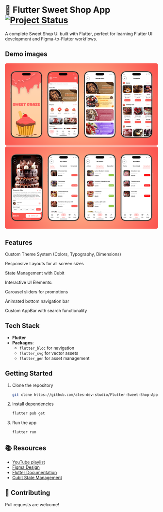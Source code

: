 # 🍰 Flutter Sweet Shop App [![Project Status](https://img.shields.io/badge/status-under%20development-orange.svg)]()

A complete Sweet Shop UI built with Flutter, perfect for learning Flutter UI development and Figma-to-Flutter workflows.

## Demo images

![Demo](https://raw.githubusercontent.com/ales-dev-studio/Flutter-Sweet-Shop-App-UI/refs/heads/main/assets/demos/demo-1.png)
![Demo](https://raw.githubusercontent.com/ales-dev-studio/Flutter-Sweet-Shop-App-UI/refs/heads/main/assets/demos/demo-2.png)

## Features
Custom Theme System (Colors, Typography, Dimensions)

Responsive Layouts for all screen sizes

State Management with Cubit

Interactive UI Elements:

  Carousel sliders for promotions
  
  Animated bottom navigation bar
  
  Custom AppBar with search functionality


## Tech Stack  
- **Flutter**
- **Packages**:  
  - `flutter_bloc` for navigation
  - `flutter_svg` for vector assets  
  - `flutter_gen` for asset management  

## Getting Started  
1. Clone the repository  
   ```bash
   git clone https://github.com/ales-dev-studio/Flutter-Sweet-Shop-App-UI.git
   ```
2. Install dependencies  
   ```bash
   flutter pub get
   ```
3. Run the app  
   ```bash
   flutter run
   ```

## 📚 Resources  
- [YouTube playlist](https://youtube.com/playlist?list=PLFecs-ae_8FG8O_y6zSL9muONH-iC5kYH&si=pwhuw0HfssxorQ9A)
- [Figma Design](https://www.figma.com/design/kgbuMUCvaYoMXLRjDxkZ6s/Sweet-Craze?node-id=1-2&t=ynInnRvFPLgl3VuP-1)  
- [Flutter Documentation](https://flutter.dev)  
- [Cubit State Management](https://bloclibrary.dev/)  

## 🤝 Contributing  
Pull requests are welcome!
